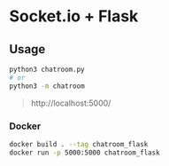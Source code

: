 # Socket.io + Flask

## Usage

```sh
python3 chatroom.py
# or
python3 -m chatroom
```

> http://localhost:5000/

### Docker

```sh
docker build . --tag chatroom_flask
docker run -p 5000:5000 chatroom_flask
```
